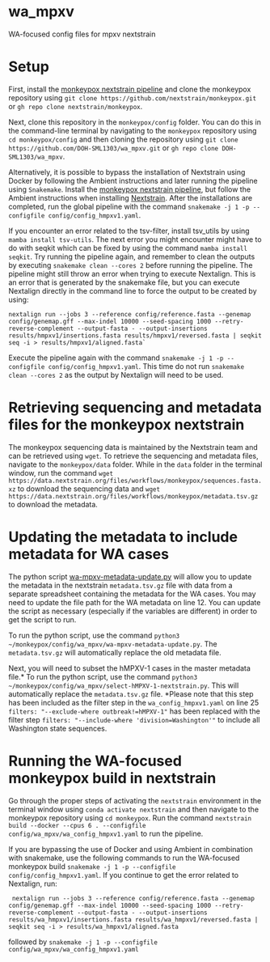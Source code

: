 # wa_mpxv
WA-focused config files for mpxv nextstrain

# Setup
First, install the [monkeypox nextstrain pipeline](https://github.com/nextstrain/monkeypox) and clone the monkeypox repository using `git clone https://github.com/nextstrain/monkeypox.git` or `gh repo clone nextstrain/monkeypox`.

Next, clone this repository in the `monkeypox/config` folder. You can do this in the command-line terminal by navigating to the `monkeypox` repository using `cd monkeypox/config` and then cloning the repository using `git clone https://github.com/DOH-SML1303/wa_mpxv.git` or `gh repo clone DOH-SML1303/wa_mpxv`.

Alternatively, it is possible to bypass the installation of Nextstrain using Docker by following the Ambient instructions and later running the pipeline using `Snakemake`. Install the [monkeypox nextstrain pipeline](https://github.com/nextstrain/monkeypox), but follow the Ambient instructions when installing [Nextstrain](https://docs.nextstrain.org/en/latest/install.html). After the installations are completed, run the global pipeline with the command `snakemake -j 1 -p --configfile config/config_hmpxv1.yaml`.

If you encounter an error related to the tsv-filter, install tsv_utils by using  `mamba install tsv-utils`. The next error you might encounter might have to do with seqkit which can be fixed by using the command `mamba install seqkit`. Try running the pipeline again, and remember to clean the outputs by executing `snakemake clean --cores 2` before running the pipeline. The pipeline might still throw an error when trying to execute Nextalign. This is an error that is generated by the snakemake file, but you can execute Nextalign directly in the command line to force the output to be created by using:
```
nextalign run --jobs 3 --reference config/reference.fasta --genemap config/genemap.gff --max-indel 10000 --seed-spacing 1000 --retry-reverse-complement --output-fasta - --output-insertions results/hmpxv1/insertions.fasta results/hmpxv1/reversed.fasta | seqkit seq -i > results/hmpxv1/aligned.fasta`
```
Execute the pipeline again with the command `snakemake -j 1 -p --configfile config/config_hmpxv1.yaml`. This time do not run `snakemake clean --cores 2` as the output by Nextalign will need to be used.

# Retrieving sequencing and metadata files for the monkeypox nextstrain
The monkeypox sequencing data is maintained by the Nextstrain team and can be retrieved using `wget`. To retrieve the sequencing and metadata files, navigate to the `monkeypox/data` folder. While in the `data` folder in the terminal window, run the command `wget https://data.nextstrain.org/files/workflows/monkeypox/sequences.fasta.xz` to download the sequencing data and `wget https://data.nextstrain.org/files/workflows/monkeypox/metadata.tsv.gz` to download the metadata.

# Updating the metadata to include metadata for WA cases
The python script [wa-mpxv-metadata-update.py](https://github.com/DOH-SML1303/wa_mpxv/blob/main/wa-mpxv-metadata-update.py) will allow you to update the metadata in the nextstrain `metadata.tsv.gz` file with data from a separate spreadsheet containing the metadata for the WA cases. You may need to update the file path for the WA metadata on line 12. You can update the script as necessary (especially if the variables are different) in order to get the script to run.

To run the python script, use the command `python3 ~/monkeypox/config/wa_mpxv/wa-mpxv-metadata-update.py`. The `metadata.tsv.gz` will automatically replace the old metadata file.

Next, you will need to subset the hMPXV-1 cases in the master metadata file.* To run the python script, use the command `python3 ~/monkeypox/config/wa_mpxv/select-hMPXV-1-nextstrain.py`. This will automatically replace the `metadata.tsv.gz` file. *Please note that this step has been included as the filter step in the `wa_config_hmpxv1.yaml` on line 25 `filters: "--exclude-where outbreak!=hMPXV-1"` has been replaced with the filter step `filters: "--include-where 'division=Washington'"` to include all Washington state sequences.

# Running the WA-focused monkeypox build in nextstrain
Go through the proper steps of activating the `nextstrain` environment in the terminal window using `conda activate nextstrain` and then navigate to the monkeypox repository using `cd monkeypox`. Run the command `nextstrain build --docker --cpus 6 . --configfile config/wa_mpxv/wa_config_hmpxv1.yaml` to run the pipeline.

If you are bypassing the use of Docker and using Ambient in combination with snakemake, use the following commands to run the WA-focused monkeypox build `snakemake -j 1 -p --configfile config/config_hmpxv1.yaml`. If you continue to get the error related to Nextalign, run:
```
 nextalign run --jobs 3 --reference config/reference.fasta --genemap config/genemap.gff --max-indel 10000 --seed-spacing 1000 --retry-reverse-complement --output-fasta - --output-insertions results/wa_hmpxv1/insertions.fasta results/wa_hmpxv1/reversed.fasta | seqkit seq -i > results/wa_hmpxv1/aligned.fasta
 ```
followed by `snakemake -j 1 -p --configfile config/wa_mpxv/wa_config_hmpxv1.yaml`

